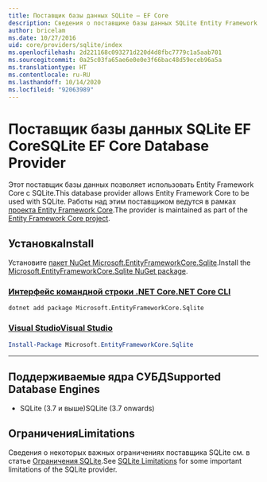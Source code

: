 ```yaml
---
title: Поставщик базы данных SQLite — EF Core
description: Сведения о поставщике базы данных SQLite Entity Framework Core
author: bricelam
ms.date: 10/27/2016
uid: core/providers/sqlite/index
ms.openlocfilehash: 2d221168c093271d220d4d8fbc7779c1a5aab701
ms.sourcegitcommit: 0a25c03fa65ae6e0e0e3f66bac48d59eceb96a5a
ms.translationtype: HT
ms.contentlocale: ru-RU
ms.lasthandoff: 10/14/2020
ms.locfileid: "92063989"
---
```

# <a name="sqlite-ef-core-database-provider"></a><span data-ttu-id="31901-103">Поставщик базы данных SQLite EF Core</span><span class="sxs-lookup"><span data-stu-id="31901-103">SQLite EF Core Database Provider</span></span>

<span data-ttu-id="31901-104">Этот поставщик базы данных позволяет использовать Entity Framework Core с SQLite.</span><span class="sxs-lookup"><span data-stu-id="31901-104">This database provider allows Entity Framework Core to be used with SQLite.</span></span> <span data-ttu-id="31901-105">Работы над этим поставщиком ведутся в рамках [проекта Entity Framework Core](https://github.com/aspnet/EntityFrameworkCore).</span><span class="sxs-lookup"><span data-stu-id="31901-105">The provider is maintained as part of the [Entity Framework Core project](https://github.com/aspnet/EntityFrameworkCore).</span></span>

## <a name="install"></a><span data-ttu-id="31901-106">Установка</span><span class="sxs-lookup"><span data-stu-id="31901-106">Install</span></span>

<span data-ttu-id="31901-107">Установите [пакет NuGet Microsoft.EntityFrameworkCore.Sqlite](https://www.nuget.org/packages/Microsoft.EntityFrameworkCore.Sqlite/).</span><span class="sxs-lookup"><span data-stu-id="31901-107">Install the [Microsoft.EntityFrameworkCore.Sqlite NuGet package](https://www.nuget.org/packages/Microsoft.EntityFrameworkCore.Sqlite/).</span></span>

### <a name="net-core-cli"></a>[<span data-ttu-id="31901-108">Интерфейс командной строки .NET Core</span><span class="sxs-lookup"><span data-stu-id="31901-108">.NET Core CLI</span></span>](#tab/dotnet-core-cli)

```dotnetcli
dotnet add package Microsoft.EntityFrameworkCore.Sqlite
```

### <a name="visual-studio"></a>[<span data-ttu-id="31901-109">Visual Studio</span><span class="sxs-lookup"><span data-stu-id="31901-109">Visual Studio</span></span>](#tab/vs)

```powershell
Install-Package Microsoft.EntityFrameworkCore.Sqlite
```

***

## <a name="supported-database-engines"></a><span data-ttu-id="31901-110">Поддерживаемые ядра СУБД</span><span class="sxs-lookup"><span data-stu-id="31901-110">Supported Database Engines</span></span>

* <span data-ttu-id="31901-111">SQLite (3.7 и выше)</span><span class="sxs-lookup"><span data-stu-id="31901-111">SQLite (3.7 onwards)</span></span>

## <a name="limitations"></a><span data-ttu-id="31901-112">Ограничения</span><span class="sxs-lookup"><span data-stu-id="31901-112">Limitations</span></span>

<span data-ttu-id="31901-113">Сведения о некоторых важных ограничениях поставщика SQLite см. в статье [Ограничения SQLite](xref:core/providers/sqlite/limitations).</span><span class="sxs-lookup"><span data-stu-id="31901-113">See [SQLite Limitations](xref:core/providers/sqlite/limitations) for some important limitations of the SQLite provider.</span></span>
